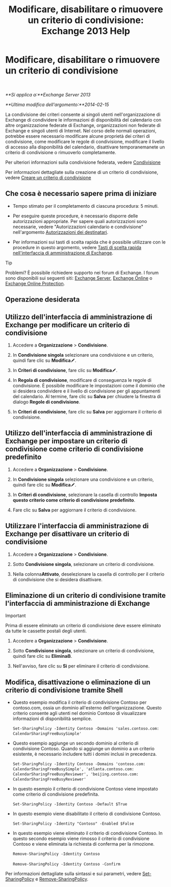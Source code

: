 ﻿---
title: 'Modificare, disabilitare o rimuovere un criterio di condivisione: Exchange 2013 Help'
TOCTitle: Modificare, disabilitare o rimuovere un criterio di condivisione
ms:assetid: 714af42d-ca29-4bb4-ac48-f0b3d4fd1c15
ms:mtpsurl: https://technet.microsoft.com/it-it/library/JJ657460(v=EXCHG.150)
ms:contentKeyID: 50480970
ms.date: 05/22/2018
mtps_version: v=EXCHG.150
ms.translationtype: MT
---

# Modificare, disabilitare o rimuovere un criterio di condivisione

 

_**Si applica a:**Exchange Server 2013_

_**Ultima modifica dell'argomento:**2014-02-15_

La condivisione dei criteri consente ai singoli utenti nell'organizzazione di Exchange di condividere le informazioni di disponibilità del calendario con altre organizzazione federate di Exchange, organizzazioni non federate di Exchange e singoli utenti di Internet. Nel corso delle normali operazioni, potrebbe essere necessario modificare alcune proprietà dei criteri di condivisione, come modificare le regole di condivisione, modificare il livello di accesso alla disponibilità del calendario, disattivare temporanemanete un criterio di condivisione o rimuoverlo completamente.

Per ulteriori informazioni sulla condivisione federata, vedere [Condivisione](sharing-exchange-2013-help.md)

Per informazioni dettagliate sulla creazione di un criterio di condivisione, vedere [Creare un criterio di condivisione](create-a-sharing-policy-exchange-2013-help.md)

## Che cosa è necessario sapere prima di iniziare

  - Tempo stimato per il completamento di ciascuna procedura: 5 minuti.

  - Per eseguire queste procedure, è necessario disporre delle autorizzazioni appropriate. Per sapere quali autorizzazioni sono necessarie, vedere "Autorizzazioni calendario e condivisione" nell'argomento [Autorizzazioni dei destinatari](recipients-permissions-exchange-2013-help.md).

  - Per informazioni sui tasti di scelta rapida che è possibile utilizzare con le procedure in questo argomento, vedere [Tasti di scelta rapida nell'interfaccia di amministrazione di Exchange](keyboard-shortcuts-in-the-exchange-admin-center-exchange-online-protection-help.md).


> [!TIP]
> Problemi? È possibile richiedere supporto nei forum di Exchange. I forum sono disponibili sui seguenti siti: <A href="https://go.microsoft.com/fwlink/p/?linkid=60612">Exchange Server</A>, <A href="https://go.microsoft.com/fwlink/p/?linkid=267542">Exchange Online</A> o <A href="https://go.microsoft.com/fwlink/p/?linkid=285351">Exchange Online Protection</A>.



## Operazione desiderata

## Utilizzo dell'interfaccia di amministrazione di Exchange per modificare un criterio di condivisione

1.  Accedere a **Organizzazione** \> **Condivisione**.

2.  In **Condivisione singola** selezionare una condivisione e un criterio, quindi fare clic su **Modifica**![Icona Modifica](images/JJ218640.6f53ccb2-1f13-4c02-bea0-30690e6ea71d(EXCHG.150).gif "Icona Modifica").

3.  In **Criteri di condivisione**, fare clic su **Modifica**![Icona Modifica](images/JJ218640.6f53ccb2-1f13-4c02-bea0-30690e6ea71d(EXCHG.150).gif "Icona Modifica").

4.  In **Regola di condivisione**, modificare di conseguenza le regole di condivisione. È possibile modificare le impostazioni come il dominio che si desidera condividere e il livello di condivisione per gli appuntamenti del calendario. Al termine, fare clic su **Salva** per chiudere la finestra di dialogo **Regole di condivisione**.

5.  In **Criteri di condivisione**, fare clic su **Salva** per aggiornare il criterio di condivisione.

## Utilizzo dell'interfaccia di amministrazione di Exchange per impostare un criterio di condivisione come criterio di condivisione predefinito

1.  Accedere a **Organizzazione** \> **Condivisione**.

2.  In **Condivisione singola** selezionare una condivisione e un criterio, quindi fare clic su **Modifica**![Icona Modifica](images/JJ218640.6f53ccb2-1f13-4c02-bea0-30690e6ea71d(EXCHG.150).gif "Icona Modifica").

3.  In **Criteri di condivisione**, selezionare la casella di controllo **Imposta questo criterio come criterio di condivisione predefinito**.

4.  Fare clic su **Salva** per aggiornare il criterio di condivisione.

## Utilizzare l'interfaccia di amministrazione di Exchange per disattivare un criterio di condivisione

1.  Accedere a **Organizzazione** \> **Condivisione**.

2.  Sotto **Condivisione singola**, selezionare un criterio di condivisione.

3.  Nella colonna**Attivato**, deselezionare la casella di controllo per il criterio di condivisione che si desidera disattivare.

## Eliminazione di un criterio di condivisione tramite l'interfaccia di amministrazione di Exchange


> [!IMPORTANT]
> Prima di essere eliminato un criterio di condivisione deve essere eliminato da tutte le cassette postali degli utenti.



1.  Accedere a **Organizzazione** \> **Condivisione**.

2.  Sotto **Condivisione singola**, selezionare un criterio di condivisione, quindi fare clic su **Elimina**![Icona Elimina](images/Dd979797.14f639f6-61e8-4418-bbfb-0db14de9d2f5(EXCHG.150).gif "Icona Elimina").

3.  Nell'avviso, fare clic su **Sì** per eliminare il criterio di condivisione.

## Modifica, disattivazione o eliminazione di un criterio di condivisione tramite Shell

  - Questo esempio modifica il criterio di condivisione Contoso per contoso.com, ossia un dominio all'esterno dell'organizzazione. Questo criterio consente agli utenti nel dominio Contoso di visualizzare informazioni di disponibilità semplice.
    
        Set-SharingPolicy -Identity Contoso -Domains 'sales.contoso.com: CalendarSharingFreeBusySimple'

  - Questo esempio aggiunge un secondo dominio al criterio di condivisione Contoso. Quando si aggiunge un dominio a un criterio esistente, è necessario includere tutti i domini inclusi in precedenza.
    
        Set-SharingPolicy -Identity Contoso -Domains 'contoso.com: CalendarSharingFreeBusySimple', 'atlanta.contoso.com: CalendarSharingFreeBusyReviewer', 'beijing.contoso.com: CalendarSharingFreeBusyReviewer'

  - In questo esempio il criterio di condivisione Contoso viene impostato come criterio di condivisione predefinita.
    
        Set-SharingPolicy -Identity Contoso -Default $True

  - In questo esempio viene disabilitato il criterio di condivisione Contoso.
    
        Set-SharingPolicy -Identity "Contoso" -Enabled $False

  - In questo esempio viene eliminato il criterio di condivisione Contoso. In questo secondo esempio viene rimosso il criterio di condivisione Contoso e viene eliminata la richiesta di conferma per la rimozione.
    
        Remove-SharingPolicy -Identity Contoso
    
        Remove-SharingPolicy -Identity Contoso -Confirm

Per informazioni dettagliate sulla sintassi e sui parametri, vedere [Set-SharingPolicy](https://technet.microsoft.com/it-it/library/dd297931\(v=exchg.150\)) e [Remove-SharingPolicy](https://technet.microsoft.com/it-it/library/dd351071\(v=exchg.150\)).

